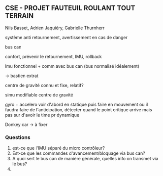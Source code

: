 ## CSE - PROJET FAUTEUIL ROULANT TOUT TERRAIN

Nils Basset, Adrien Jaquiéry, Gabrielle Thurnherr



système anti retournement, avertissement en cas de danger



bus can 



confort, prévenir le retournement, IMU, rollback

Imu fonctionnel + comm avec bus can (bus normalisé idéalement)

-> bastien extrat

centre de gravité connu et fixe, relatif? 

simu modifiable centre de gravité

gyro + accelero voir d'abord en statique puis faire en mouvement ou il faudra faire de l'anticipation, détecter quand le point critique arrive mais pas sur d'avoir le time pr dynamique



Donkey car -> à fixer 



### Questions

1. est-ce que l'IMU séparé du micro contrôleur?
2. Est-ce que les commandes d'avancement/bloquage via bus can?
3. A quoi sert le bus can de manière générale, quelles info on transmet via le bus?
4.  






